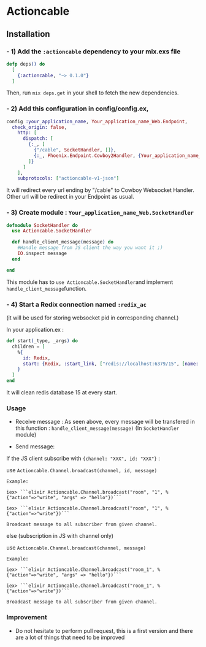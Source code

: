 # Actioncable

## Installation

### - 1) Add the `:actioncable` dependency to your mix.exs file

```elixir
defp deps() do
  [
    {:actioncable, "~> 0.1.0"}
  ]
```

Then, run `mix deps.get` in your shell to fetch the new dependencies.


### - 2) Add this configuration in config/config.ex,

```elixir
config :your_application_name, Your_application_name_Web.Endpoint,
  check_origin: false,
    http: [
      dispatch: [
        {:_, [
          {"/cable", SocketHandler, []},
          {:_, Phoenix.Endpoint.Cowboy2Handler, {Your_application_name_Web.Endpoint, []}}
        ]}
      ]
    ],
    subprotocols: ["actioncable-v1-json"]
```

It will redirect every url ending by "/cable" to Cowboy Websocket Handler.
Other url will be redirect in your Endpoint as usual.

### - 3) Create module : `Your_application_name_Web.SocketHandler`

```elixir
defmodule SocketHandler do
  use Actioncable.SocketHandler

  def handle_client_message(message) do
    #Handle message from JS client the way you want it ;)
    IO.inspect message
  end

end

```

This module has to `use Actioncable.SocketHandler`and implement `handle_client_message`function.


### - 4) Start a Redix connection named `:redix_ac`
(it will be used for storing websocket pid in corresponding channel.)

In your application.ex :

```elixir
def start(_type, _args) do
  children = [
    %{
      id: Redix,
      start: {Redix, :start_link, ["redis://localhost:6379/15", [name: :redix_ac]]}
    }
  ]
end
```

It will clean redis database 15 at every start.

### Usage

- Receive message : As seen above, every message will be transfered in this function : `handle_client_message(message)` (In `SocketHandler` module)

- Send message: 

If the JS client subscribe with `{channel: "XXX", id: "XXX"}` :

   use `Actioncable.Channel.broadcast(channel, id, message)`

    Example:

    iex> ```elixir Actioncable.Channel.broadcast("room", "1", %{"action"=>"write", "args" => "hello"})```

    iex> ```elixir Actioncable.Channel.broadcast("room", "1", %{"action"=>"write"})```

    Broadcast message to all subscriber from given channel.

else (subscription in JS with channel only)

   use `Actioncable.Channel.broadcast(channel, message)`

    Example:

    iex> ```elixir Actioncable.Channel.broadcast("room_1", %{"action"=>"write", "args" => "hello"})```

    iex> ```elixir Actioncable.Channel.broadcast("room_1", %{"action"=>"write"})```

    Broadcast message to all subscriber from given channel. 

### Improvement

- Do not hesitate to perform pull request, this is a first version and there are a lot of things that need to be improved